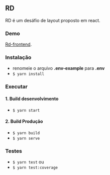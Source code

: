 ## RD

RD é um desáfio de layout proposto em react.

### Demo

[Rd-frontend](https://rd-frontend.herokuapp.com/).

### Instalação

- renomeie o arquivo **.env-example** para **.env**
- `$ yarn install`

### Executar

#### 1. Build desenvolvimento

- `$ yarn start`

#### 2. Build Produção

- `$ yarn build`
- `$ yarn serve`

### Testes

- `$ yarn test`
  ou
- `$ yarn test:coverage`
